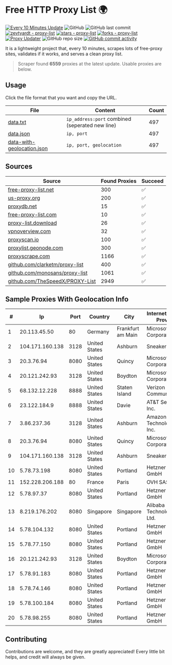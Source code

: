 
# Free HTTP Proxy List 🌍

[![Every 10 Minutes Update](https://github.com/mertguvencli/http-proxy-list/actions/workflows/main.yml/badge.svg?branch=main)](https://github.com/mertguvencli/http-proxy-list/actions/workflows/main.yml)
![GitHub](https://img.shields.io/github/license/mertguvencli/http-proxy-list)
![GitHub last commit](https://img.shields.io/github/last-commit/mertguvencli/http-proxy-list)
[![zevtyardt - proxy-list](https://img.shields.io/static/v1?label=zevtyardt&message=proxy-list&color=blue&logo=github)](https://github.com/zevtyardt/proxy-list "Go to GitHub repo")
[![stars - proxy-list](https://img.shields.io/github/stars/zevtyardt/proxy-list?style=social)](https://github.com/zevtyardt/proxy-list)
[![forks - proxy-list](https://img.shields.io/github/forks/zevtyardt/proxy-list?style=social)](https://github.com/zevtyardt/proxy-list)
[![Proxy Updater](https://github.com/zevtyardt/proxy-list/workflows/Proxy%20Updater/badge.svg)](https://github.com/zevtyardt/proxy-list/actions?query=workflow:"Proxy+Updater")
![GitHub repo size](https://img.shields.io/github/repo-size/zevtyardt/proxy-list)
[![GitHub commit activity](https://img.shields.io/github/commit-activity/m/zevtyardt/proxy-list?logo=commits)](https://github.com/zevtyardt/proxy-list/commits/main)

It is a lightweight project that, every 10 minutes, scrapes lots of free-proxy sites, validates if it works, and serves a clean proxy list.

> Scraper found **6559** proxies at the latest update. Usable proxies are below.

## Usage

Click the file format that you want and copy the URL.

|File|Content|Count|
|----|-------|-----|
|[data.txt](https://raw.githubusercontent.com/mertguvencli/http-proxy-list/main/proxy-list/data.txt)|`ip_address:port` combined (seperated new line)|497|
|[data.json](https://raw.githubusercontent.com/mertguvencli/http-proxy-list/main/proxy-list/data.json)|`ip, port`|497|
|[data-with-geolocation.json](https://raw.githubusercontent.com/mertguvencli/http-proxy-list/main/proxy-list/data-with-geolocation.json)|`ip, port, geolocation`|497|

## Sources

|Source|Found Proxies|Succeed|
|------|-------------|-------|
|[free-proxy-list.net](https://free-proxy-list.net)|300|✅|
|[us-proxy.org](https://www.us-proxy.org)|200|✅|
|[proxydb.net](http://proxydb.net)|15|✅|
|[free-proxy-list.com](https://free-proxy-list.com/?page=&port=&type%5B%5D=http&type%5B%5D=https&up_time=0&search=Search)|10|✅|
|[proxy-list.download](https://www.proxy-list.download/HTTP)|26|✅|
|[vpnoverview.com](https://vpnoverview.com/privacy/anonymous-browsing/free-proxy-servers)|32|✅|
|[proxyscan.io](https://www.proxyscan.io)|100|✅|
|[proxylist.geonode.com](https://proxylist.geonode.com/api/proxy-list?limit=300&page=1&sort_by=lastChecked&sort_type=desc&protocols=http,https)|300|✅|
|[proxyscrape.com](https://api.proxyscrape.com/v2/?request=displayproxies&protocol=http&timeout=10000&country=all&ssl=all&anonymity=all)|1166|✅|
|[github.com/clarketm/proxy-list](https://raw.githubusercontent.com/clarketm/proxy-list/master/proxy-list-raw.txt)|400|✅|
|[github.com/monosans/proxy-list](https://raw.githubusercontent.com/monosans/proxy-list/main/proxies/http.txt)|1061|✅|
|[github.com/TheSpeedX/PROXY-List](https://raw.githubusercontent.com/TheSpeedX/PROXY-List/master/http.txt)|2949|✅|


## Sample Proxies With Geolocation Info

|#|Ip|Port|Country|City|Internet Service Provider|
|-|--|----|-------|----|-------------------------|
|1|20.113.45.50|80|Germany|Frankfurt am Main|Microsoft Corporation|
|2|104.171.160.138|3128|United States|Ashburn|Sneaker Server|
|3|20.3.76.94|8080|United States|Quincy|Microsoft Corporation|
|4|20.121.242.93|3128|United States|Boydton|Microsoft Corporation|
|5|68.132.12.228|8888|United States|Staten Island|Verizon Communications|
|6|23.122.184.9|8888|United States|Davie|AT&T Services, Inc.|
|7|3.86.237.36|3128|United States|Ashburn|Amazon Technologies Inc.|
|8|20.3.76.94|8080|United States|Quincy|Microsoft Corporation|
|9|104.171.160.138|3128|United States|Ashburn|Sneaker Server|
|10|5.78.73.198|8080|United States|Portland|Hetzner Online GmbH|
|11|152.228.206.188|80|France|Paris|OVH SAS|
|12|5.78.97.37|8080|United States|Portland|Hetzner Online GmbH|
|13|8.219.176.202|8080|Singapore|Singapore|Alibaba (US) Technology Co., Ltd.|
|14|5.78.104.132|8080|United States|Portland|Hetzner Online GmbH|
|15|5.78.77.150|8080|United States|Portland|Hetzner Online GmbH|
|16|20.121.242.93|3128|United States|Boydton|Microsoft Corporation|
|17|5.78.91.183|8080|United States|Portland|Hetzner Online GmbH|
|18|5.78.74.146|8080|United States|Portland|Hetzner Online GmbH|
|19|5.78.100.184|8080|United States|Portland|Hetzner Online GmbH|
|20|5.78.98.255|8080|United States|Portland|Hetzner Online GmbH|



## Contributing

Contributions are welcome, and they are greatly appreciated! Every
little bit helps, and credit will always be given.

